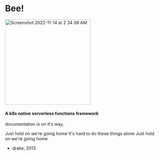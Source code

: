 # Bee!

<img width="280" alt="Screenshot 2022-11-14 at 2 34 08 AM" src="https://user-images.githubusercontent.com/49859828/201544484-888015ab-255f-4768-80fb-5a3270011748.png">

#### A k8s native serverless functions framework

documentation is on it's way, 

Just hold on we're going home
It's hard to do these things alone
Just hold on we're going home
- drake, 2013

